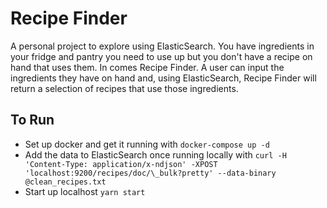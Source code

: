 # Recipe Finder
A personal project to explore using ElasticSearch.
You have ingredients in your fridge and pantry you need to use up but you don't have a recipe on hand that uses them. In comes Recipe Finder. 
A user can input the ingredients they have on hand and, using ElasticSearch, Recipe Finder will return a selection of recipes that use those ingredients. 

## To Run
- Set up docker and get it running with `docker-compose up -d`
- Add the data to ElasticSearch once running locally with `curl -H 'Content-Type: application/x-ndjson' -XPOST 'localhost:9200/recipes/doc/\_bulk?pretty' --data-binary @clean_recipes.txt`
- Start up localhost `yarn start`

